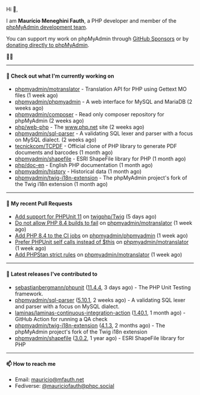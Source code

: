 Hi 👋,

I am **Maurício Meneghini Fauth**, a PHP developer and member of the [phpMyAdmin development team](https://www.phpmyadmin.net/team/?ref=github).

You can support my work on phpMyAdmin through [GitHub Sponsors](https://github.com/sponsors/MauricioFauth)
or by [donating directly to phpMyAdmin](https://www.phpmyadmin.net/donate/?ref=github).

🐘⛵

---

#### 👷 Check out what I'm currently working on

- [phpmyadmin/motranslator](https://github.com/phpmyadmin/motranslator) - Translation API for PHP using Gettext MO files (1 week ago)
- [phpmyadmin/phpmyadmin](https://github.com/phpmyadmin/phpmyadmin) - A web interface for MySQL and MariaDB (2 weeks ago)
- [phpmyadmin/composer](https://github.com/phpmyadmin/composer) - Read only composer repository for phpMyAdmin (2 weeks ago)
- [php/web-php](https://github.com/php/web-php) - The www.php.net site (2 weeks ago)
- [phpmyadmin/sql-parser](https://github.com/phpmyadmin/sql-parser) - A validating SQL lexer and parser with a focus on MySQL dialect. (2 weeks ago)
- [tecnickcom/TCPDF](https://github.com/tecnickcom/TCPDF) - Official clone of PHP library to generate PDF documents and barcodes (1 month ago)
- [phpmyadmin/shapefile](https://github.com/phpmyadmin/shapefile) - ESRI ShapeFile library for PHP (1 month ago)
- [php/doc-en](https://github.com/php/doc-en) - English PHP documentation (1 month ago)
- [phpmyadmin/history](https://github.com/phpmyadmin/history) - Historical data (1 month ago)
- [phpmyadmin/twig-i18n-extension](https://github.com/phpmyadmin/twig-i18n-extension) - The phpMyAdmin project&#39;s fork of the Twig i18n extension (1 month ago)

---

#### 🔨 My recent Pull Requests

- [Add support for PHPUnit 11](https://github.com/twigphp/Twig/pull/4477) on [twigphp/Twig](https://github.com/twigphp/Twig) (5 days ago)
- [Do not allow PHP 8.4 builds to fail](https://github.com/phpmyadmin/motranslator/pull/52) on [phpmyadmin/motranslator](https://github.com/phpmyadmin/motranslator) (1 week ago)
- [Add PHP 8.4 to the CI jobs](https://github.com/phpmyadmin/phpmyadmin/pull/19405) on [phpmyadmin/phpmyadmin](https://github.com/phpmyadmin/phpmyadmin) (1 week ago)
- [Prefer PHPUnit self calls instead of $this](https://github.com/phpmyadmin/motranslator/pull/51) on [phpmyadmin/motranslator](https://github.com/phpmyadmin/motranslator) (1 week ago)
- [Add PHPStan strict rules](https://github.com/phpmyadmin/motranslator/pull/50) on [phpmyadmin/motranslator](https://github.com/phpmyadmin/motranslator) (1 week ago)

---

#### 🔭 Latest releases I've contributed to

- [sebastianbergmann/phpunit](https://github.com/sebastianbergmann/phpunit) ([11.4.4](https://github.com/sebastianbergmann/phpunit/releases/tag/11.4.4), 3 days ago) - The PHP Unit Testing framework.
- [phpmyadmin/sql-parser](https://github.com/phpmyadmin/sql-parser) ([5.10.1](https://github.com/phpmyadmin/sql-parser/releases/tag/5.10.1), 2 weeks ago) - A validating SQL lexer and parser with a focus on MySQL dialect.
- [laminas/laminas-continuous-integration-action](https://github.com/laminas/laminas-continuous-integration-action) ([1.40.1](https://github.com/laminas/laminas-continuous-integration-action/releases/tag/1.40.1), 1 month ago) - GitHub Action for running a QA check
- [phpmyadmin/twig-i18n-extension](https://github.com/phpmyadmin/twig-i18n-extension) ([4.1.3](https://github.com/phpmyadmin/twig-i18n-extension/releases/tag/4.1.3), 2 months ago) - The phpMyAdmin project&#39;s fork of the Twig i18n extension
- [phpmyadmin/shapefile](https://github.com/phpmyadmin/shapefile) ([3.0.2](https://github.com/phpmyadmin/shapefile/releases/tag/3.0.2), 1 year ago) - ESRI ShapeFile library for PHP

---

#### 📫 How to reach me

- Email: [mauricio@mfauth.net](mailto://mauricio@mfauth.net)
- Fediverse: [@mauriciofauth@phpc.social](https://phpc.social/@mauriciofauth)
